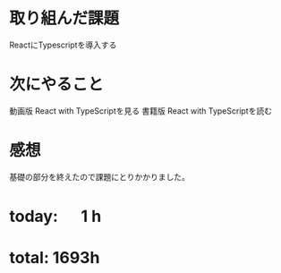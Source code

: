 # 取り組んだ課題
ReactにTypescriptを導入する

# 次にやること
動画版 React with TypeScriptを見る 書籍版 React with TypeScriptを読む

# 感想
基礎の部分を終えたので課題にとりかかりました。

# today: 　 1 h
# total: 1693h
